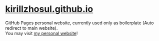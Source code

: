# [kirillzhosul.github.io](https://kirillzhosul.github.io)
GitHub Pages personal website, currently used only as boilerplate (Auto redirect to main website). \
You may visit [my personal website](https://kirillzhosul.site)!
